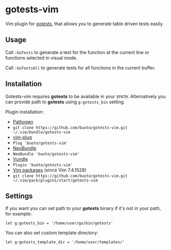 # gotests-vim

Vim plugin for [gotests](https://github.com/cweill/gotests), that allows
you to generate table driven tests easily.

## Usage
Call `:GoTests` to generate a test for the function at the current line or functions selected in visual mode.

Call `:GoTestsAll` to generate tests for all functions in the current buffer.

## Installation
Gotests-vim requires **gotests** to be available in your `$PATH`. Alternatively you
can provide path to **gotests** using `g:gotests_bin` setting.

Plugin installation:
*  [Pathogen](https://github.com/tpope/vim-pathogen)
  * `git clone https://github.com/buoto/gotests-vim.git ~/.vim/bundle/gotests-vim`
*  [vim-plug](https://github.com/junegunn/vim-plug)
  * `Plug 'buoto/gotests-vim'`
*  [NeoBundle](https://github.com/Shougo/neobundle.vim)
  * `NeoBundle 'buoto/gotests-vim'`
*  [Vundle](https://github.com/gmarik/vundle)
  * `Plugin 'buoto/gotests-vim'`
*  [Vim packages](http://vimhelp.appspot.com/repeat.txt.html#packages) (since Vim 7.4.1528)
  * `git clone https://github.com/buoto/gotests-vim.git ~/.vim/pack/plugins/start/gotests-vim`

## Settings
If you want you can set path to your **gotests** binary if it's not in your path, for example:

    let g:gotests_bin = '/home/user/go/bin/gotests'
    
You can also set custom template directory:

    let g:gotests_template_dir = '/home/user/templates/'
